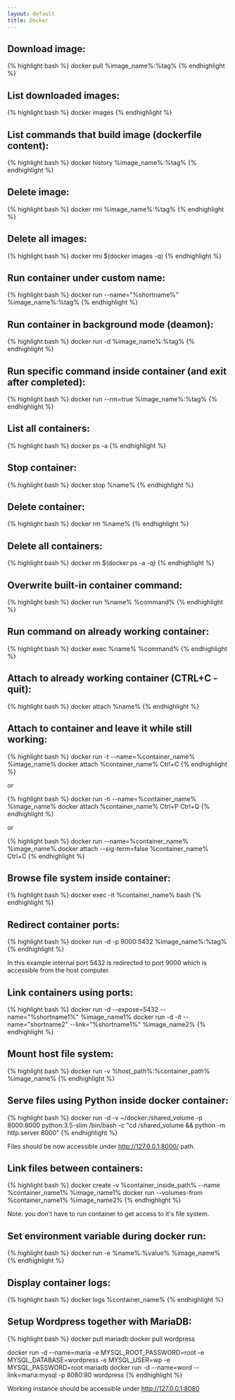 ```yaml
---
layout: default
title: Docker
---
```


## Download image: ##

{% highlight bash %}
docker pull %image_name%:%tag%
{% endhighlight %}

## List downloaded images: ##

{% highlight bash %}
docker images
{% endhighlight %}

## List commands that build image (dockerfile content): ##

{% highlight bash %}
docker history %image_name%:%tag%
{% endhighlight %}

## Delete image: ##

{% highlight bash %}
docker rmi %image_name%:%tag%
{% endhighlight %}

## Delete all images: ##

{% highlight bash %}
docker rmi $(docker images -q)
{% endhighlight %}

## Run container under custom name: ##

{% highlight bash %}
docker run --name="%shortname%" %image_name%:%tag%
{% endhighlight %}

## Run container in background mode (deamon): ##

{% highlight bash %}
docker run -d %image_name%:%tag%
{% endhighlight %}

## Run specific command inside container (and exit after completed): ##

{% highlight bash %}
docker run --rm=true %image_name%:%tag%
{% endhighlight %}

## List all containers: ##

{% highlight bash %}
docker ps -a
{% endhighlight %}

## Stop container: ##

{% highlight bash %}
docker stop %name%
{% endhighlight %}

## Delete container: ##

{% highlight bash %}
docker rm %name%
{% endhighlight %}

## Delete all containers: ##

{% highlight bash %}
docker rm $(docker ps -a -q)
{% endhighlight %}

## Overwrite built-in container command: ##

{% highlight bash %}
docker run %name% %command%
{% endhighlight %}

## Run command on already working container: ##

{% highlight bash %}
docker exec %name% %command%
{% endhighlight %}

## Attach to already working container (CTRL+C - quit): ##

{% highlight bash %}
docker attach %name%
{% endhighlight %}

## Attach to container and leave it while still working: ##

{% highlight bash %}
docker run -t --name=%container_name% %image_name%
docker attach %container_name%
Ctrl+C
{% endhighlight %}

or 

{% highlight bash %}
docker run -ti --name=%container_name% %image_name%
docker attach %container_name%
Ctrl+P Ctrl+Q
{% endhighlight %}

or

{% highlight bash %}
docker run --name=%container_name% %image_name%
docker attach --sig-term=false %container_name%
Ctrl+C
{% endhighlight %}

## Browse file system inside container: ##

{% highlight bash %}
docker exec -it %container_name% bash
{% endhighlight %}

## Redirect container ports: ##

{% highlight bash %}
docker run -d -p 9000:5432 %image_name%:%tag%
{% endhighlight %}

In this example internal port 5432 is redirected to port 9000 which is accessible from the host computer.

## Link containers using ports: ##

{% highlight bash %}
docker run -d --expose=5432 --name="%shortname1%" %image_name1%
docker run -d -it --name="shortname2" --link="%shortname1%" %image_name2%
{% endhighlight %}

## Mount host file system: ##

{% highlight bash %}
docker run -v %host_path%:%container_path% %image_name%
{% endhighlight %}

## Serve files using Python inside docker container: ##

{% highlight bash %}
docker run -d -v ~/docker:/shared_volume -p 8000:8000 python:3.5-slim /bin/bash -c "cd /shared_volume && python -m http.server 8000"
{% endhighlight %}

Files should be now accessible under http://127.0.0.1:8000/ path.

## Link files between containers: ##

{% highlight bash %}
docker create -v %container_inside_path% --name %container_name1% %image_name1%
docker run --volumes-from %container_name1% %image_name2%
{% endhighlight %}

Note: you don't have to run container to get access to it's file system.

## Set environment variable during docker run: ##

{% highlight bash %}
docker run -e %name%:%value% %image_name%
{% endhighlight %}

## Display container logs: ##

{% highlight bash %}
docker logs %container_name%
{% endhighlight %}

## Setup Wordpress together with MariaDB: ##

{% highlight bash %}
docker pull mariadb
docker pull wordpress

docker run -d --name=maria -e MYSQL_ROOT_PASSWORD=root -e MYSQL_DATABASE=wordpress -e MYSQL_USER=wp -e MYSQL_PASSWORD=root mariadb
docker run -d --name=word --link=maria:mysql -p 8080:80 wordpress
{% endhighlight %}

Working instance should be accessible under http://127.0.0.1:8080